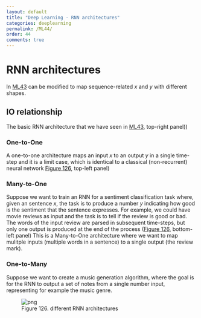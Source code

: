 ```yaml
---
layout: default
title: "Deep Learning - RNN architectures"
categories: deeplearning
permalink: /ML44/
order: 44
comments: true
---
```


# RNN architectures
In <a href="{{site.basurl}}/ML/ML43">ML43</a>  can be modified to map sequence-related $x$ and $y$ with different shapes.

## IO relationship
The basic RNN architecture that we have seen in <a href="{{site.basurl}}/ML/ML43">ML43</a>, top-right panel))

### One-to-One
A one-to-one architecture maps an input $x$ to an output $y$ in a single time-step and it is a limit case, which is identical to a classical (non-recurrent) neural network <a href="#fig:rnnarchitectures">Figure 126</a>, top-left panel)

### Many-to-One
Suppose we want to train an RNN for a sentiment classification task where, given an sentence $x$, the task is to produce a number $y$ indicating how good is the sentiment that the sentence expresses. For example, we could have movie reviews as input and the task is to tell if the review is good or bad. The words of the input review are parsed in subsequent time-steps, but only one output is produced at the end of the process (<a href="#fig:rnnarchitectures">Figure 126</a>, bottom-left panel)  This is a Many-to-One architecture where we want to map mulitple inputs (multiple words in a sentence) to a single output (the review mark).

### One-to-Many
Suppose we want to create a music generation algorithm, where the goal is for the RNN to output a set of notes from a single number input, representing for example the music genre. 


    

<figure id="fig:rnnarchitectures">
    <img src="{{site.baseurl}}/pages/ML-44-DeepLearningRNN2_files/ML-44-DeepLearningRNN2_2_0.svg" alt="png">
    <figcaption>Figure 126. different RNN architectures</figcaption>
</figure>
